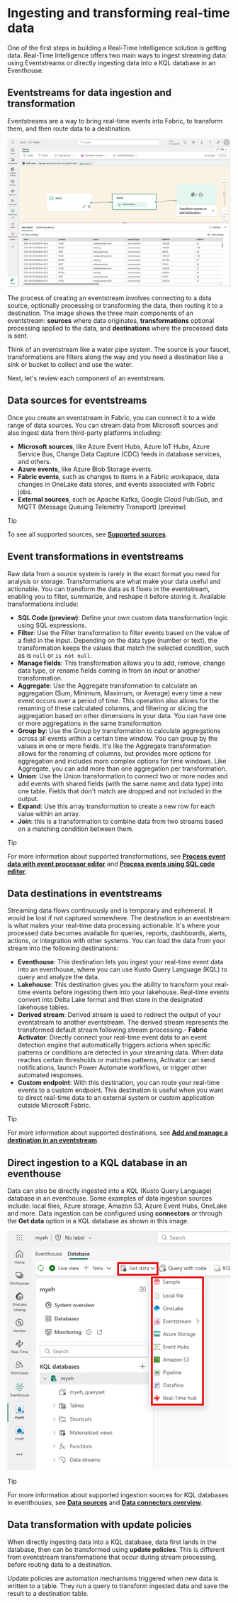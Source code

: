 # Ingesting and transforming real-time data
One of the first steps in building a Real-Time Intelligence solution is getting data.  Real-Time Intelligence offers two main ways to ingest streaming data: using Eventstreams or directly ingesting data into a KQL database in an Eventhouse. 

## Eventstreams for data ingestion and transformation

Eventstreams are a way to bring real-time events into Fabric, to transform them, and then route data to a destination. 

![Screenshot of an eventstream in Microsoft Fabric.](../media/eventstream.png)

The process of creating an eventstream involves connecting to a data source, optionally processing or transforming the data, then routing it to a destination. The image shows the three main components of an eventstream: **sources** where data originates, **transformations** optional processing applied to the data, and **destinations** where the processed data is sent.

Think of an eventstream like a water pipe system. The source is your faucet, transformations are filters along the way and you need a destination like a sink or bucket to collect and use the water.

Next, let's review each component of an eventstream.

## Data sources for eventstreams

Once you create an eventstream in Fabric, you can connect it to a wide range of data sources. You can stream data from Microsoft sources and also ingest data from third-party platforms including:

- **Microsoft sources**, like Azure Event Hubs, Azure IoT Hubs, Azure Service Bus, Change Data Capture (CDC) feeds in database services, and others.
- **Azure events**, like Azure Blob Storage events.
- **Fabric events**, such as changes to items in a Fabric workspace, data changes in OneLake data stores, and events associated with Fabric jobs.
- **External sources**, such as Apache Kafka, Google Cloud Pub/Sub, and MQTT (Message Queuing Telemetry Transport) (preview)

> [!TIP]
> To see all supported sources, see **[Supported sources](/fabric/real-time-intelligence/event-streams/add-manage-eventstream-sources?pivots=enhanced-capabilities#supported-sources)**.

## Event transformations in eventstreams

Raw data from a source system is rarely in the exact format you need for analysis or storage.  Transformations are what make your data useful and actionable. You can transform the data as it flows in the eventstream, enabling you to filter, summarize, and reshape it before storing it. Available transformations include:

 - **SQL Code (preview)**: Define your own custom data transformation logic using SQL expressions.
  - **Filter**: Use the Filter transformation to filter events based on the value of a field in the input. Depending on the data type (number or text), the transformation keeps the values that match the selected condition, such as is ```null``` or ```is not null```.
  - **Manage fields**: This transformation allows you to add, remove, change data type, or rename fields coming in from an input or another transformation.
  - **Aggregate**: Use the Aggregate transformation to calculate an aggregation (Sum, Minimum, Maximum, or Average) every time a new event occurs over a period of time. This operation also allows for the renaming of these calculated columns, and filtering or slicing the aggregation based on other dimensions in your data. You can have one or more aggregations in the same transformation.
  - **Group by**: Use the Group by transformation to calculate aggregations across all events within a certain time window. You can group by the values in one or more fields. It's like the Aggregate transformation allows for the renaming of columns, but provides more options for aggregation and includes more complex options for time windows. Like Aggregate, you can add more than one aggregation per transformation.
  - **Union**: Use the Union transformation to connect two or more nodes and add events with shared fields (with the same name and data type) into one table. Fields that don't match are dropped and not included in the output.
  - **Expand**: Use this array transformation to create a new row for each value within an array.
  - **Join**: this is a transformation to combine data from two streams based on a matching condition between them.

> [!TIP]
> For more information about supported transformations, see **[Process event data with event processor editor](/fabric/real-time-intelligence/event-streams/process-events-using-event-processor-editor)** and **[Process events using SQL code editor](/fabric/real-time-intelligence/event-streams/process-events-using-sql-code-editor)**.

## Data destinations in eventstreams

Streaming data flows continuously and is temporary and ephemeral. It would be lost if not captured somewhere. The destination in an eventstream is what makes your real-time data processing actionable. It's where your processed data becomes available for queries, reports, dashboards, alerts, actions, or integration with other systems. You can load the data from your stream into the following destinations:

- **Eventhouse**: This destination lets you ingest your real-time event data into an eventhouse, where you can use Kusto Query Language (KQL) to query and analyze the data.
- **Lakehouse**:	This destination gives you the ability to transform your real-time events before ingesting them into your lakehouse. Real-time events convert into Delta Lake format and then store in the designated lakehouse tables.
- **Derived stream**:	Derived stream is used to redirect the output of your eventstream to another eventstream. The derived stream represents the transformed default stream following stream processing.- **Fabric Activator**: Directly connect your real-time event data to an event detection engine that automatically triggers actions when specific patterns or conditions are detected in your streaming data. When data reaches certain thresholds or matches patterns, Activator can send notifications, launch Power Automate workflows, or trigger other automated responses.
- **Custom endpoint**: With this destination, you can route your real-time events to a custom endpoint. This destination is useful when you want to direct real-time data to an external system or custom application outside Microsoft Fabric.

> [!TIP]
> For more information about supported destinations, see **[Add and manage a destination in an eventstream](/fabric/real-time-intelligence/event-streams/add-manage-eventstream-destinations)**.

## Direct ingestion to a KQL database in an eventhouse
Data can also be directly ingested into a KQL (Kusto Query Language) database in an eventhouse. Some examples of data ingestion sources include: local files, Azure storage, Amazon S3, Azure Event Hubs, OneLake and more. Data ingestion can be configured using **connectors** or through the **Get data** option in a KQL database as shown in this image.

![Screenshot of an the get data option in a KQL database in an eventhouse in Microsoft Fabric.](../media/get-data.png)


> [!TIP]
> For more information about supported ingestion sources for KQL databases in eventhouses, see **[Data sources](/fabric/real-time-intelligence/get-data-overview)** and **[Data connectors overview](/fabric/real-time-intelligence/data-connectors/data-connectors)**.

## Data transformation with update policies

When directly ingesting data into a KQL database, data first lands in the database, then can be transformed using **update policies**. This is different from eventstream transformations that occur during stream processing, before routing data to a destination.

Update policies are automation mechanisms triggered when new data is written to a table. They run a query to transform ingested data and save the result to a destination table. 